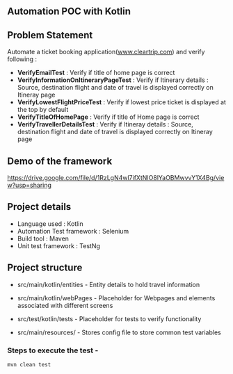 ## Automation POC with Kotlin

## Problem Statement

Automate a ticket booking application(www.cleartrip.com) and verify following :

* **VerifyEmailTest** : Verify if title of home page is correct
* **VerifyInformationOnItineraryPageTest** : Verify if Itinerary details : Source, destination flight and date of travel is displayed correctly on Itineray page
* **VerifyLowestFlightPriceTest** : Verify if lowest price ticket is displayed at the top by default
* **VerifyTitleOfHomePage** : Verify if title of Home page is correct
* **VerifyTravellerDetailsTest** : Verify if Itineray details : Source, destination flight and date of travel is displayed correctly on Itineray page

## Demo of the framework 

https://drive.google.com/file/d/1RzLgN4wl7ifXtNIO8lYaOBMwvvY1X4Bg/view?usp=sharing

## Project details

* Language used : Kotlin
* Automation Test framework : Selenium
* Build tool : Maven
* Unit test framework : TestNg

## Project structure

* src/main/kotlin/entities - Entity details to hold travel information

* src/main/kotlin/webPages - Placeholder for Webpages and elements associated with different screens

* src/test/kotlin/tests - Placeholder for tests to verify functionality 

* src/main/resources/ - Stores config file to store common test variables 

### Steps to execute the test -

`mvn clean test`
